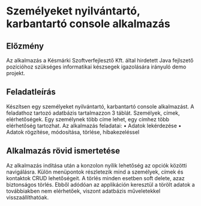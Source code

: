 # Személyeket nyilvántartó, karbantartó console alkalmazás

## Előzmény
Az alkalmazás a Késmárki Szoftverfejlesztő Kft. által hirdetett Java fejlszető pozícióhoz szükséges informatikai
készsegek igazolására irányuló demo projekt.

## Feladatleírás
Készítsen egy személyeket nyilvántartó, karbantartó console alkalmazást. A feladathoz tartozó adatbázis
tartalmazzon 3 táblát. Személyek, címek, elérhetőségek. Egy személynek több címe lehet, egy címhez
több elérhetőség tartozhat.
Az alkalmazás feladatai:
• Adatok lekérdezése
• Adatok rögzítése, módosítása, törlése, hibakezeléssel

## Alkalmazás rövid ismertetése
Az alkalmazás indítása után a konzolon nyílik lehetőség az opciók közötti navigálásra.
Külön menüpontok részletezik mind a személyek, címek és kontaktok CRUD lehetőségeit.
A törlés minden esetben soft delete, azaz biztonságos törlés. Ebből adódóan az applikáción keresztül a törölt
adatok a továbbiakben nem elérhetőek, viszont adatbázis műveletekkel visszaállíthatóak.
